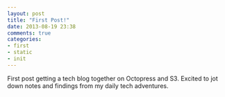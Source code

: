 ```yaml
---
layout: post
title: "First Post!"
date: 2013-08-19 23:38
comments: true
categories: 
- first
- static
- init
---
```

First post getting a tech blog together on Octopress and S3. Excited to jot down notes and findings from my daily tech adventures.
